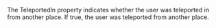 The TeleportedIn property indicates whether the user was teleported in from another place. If true, the user was teleported from another place.